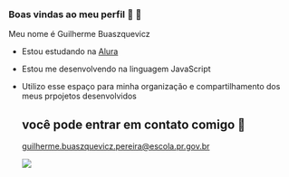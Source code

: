 ### Boas vindas ao meu perfil 👑 🥇

Meu nome é Guilherme Buaszquevicz

- Estou estudando na [Alura](https://www.alura.com.br)
- Estou me desenvolvendo na linguagem JavaScript
- Utilizo esse espaço para minha organização e compartilhamento dos meus prpojetos desenvolvidos

  ## você pode entrar em contato comigo 📧

  guilherme.buaszquevicz.pereira@escola.pr.gov.br

  ![](https://media.tenor.com/ICLORRleVBMAAAAC/kiyotaka-ayanokouji.gif)
  
